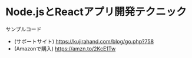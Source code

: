 # Node.jsとReactアプリ開発テクニック

サンプルコード

 - (サポートサイト) https://kujirahand.com/blog/go.php?758
 - (Amazonで購入) https://amzn.to/2KcE1Tw
 
